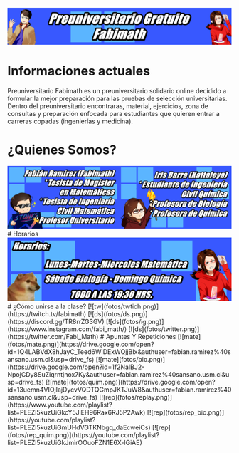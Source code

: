 [//]: <> (Página del Preuniversitario Fabimath)
<img src="fotos/corte.png" alt="drawing" />
# Informaciones actuales
Preuniversitario Fabimath es un preuniversitario solidario online decidido a formular la mejor preparación para las pruebas de selección
universitarias. Dentro del preuniversitario encontraras, material, ejercicios, zona de consultas y preparación enfocada para estudiantes
que quieren entrar a carreras copadas (ingenierías y medicina).
# ¿Quienes Somos?
<img src="fotos/quiensomos.png" alt="drawing" /> 
# Horarios 
<img src="fotos/horario.png" alt="drawing" />
# ¿Cómo unirse a la clase?
[![tw](fotos/twtich.png)](https://twitch.tv/fabimath)
[![ds](fotos/ds.png)](https://discord.gg/TR8rrZG3GV)
[![ds](fotos/ig.png)](https://www.instagram.com/fabi_math/)
[![ds](fotos/twitter.png)](https://twitter.com/Fabi_Math)
# Apuntes Y Repeticiones
[![mate](fotos/mate.png)](https://drive.google.com/open?id=1Q4LABVdX8hJayC_Teed6WiDExWQjjBIx&authuser=fabian.ramirez%40sansano.usm.cl&usp=drive_fs)
[![mate](fotos/bio.png)](https://drive.google.com/open?id=1f2NalBJ2-NpojCDy8SuZiqrntjnox7Ky&authuser=fabian.ramirez%40sansano.usm.cl&usp=drive_fs)
[![mate](fotos/quim.png)](https://drive.google.com/open?id=13uemn4VIOjIajDycvVQDTQGmpJKTJuW8&authuser=fabian.ramirez%40sansano.usm.cl&usp=drive_fs)
[![rep](fotos/replay.png)](https://www.youtube.com/playlist?list=PLEZl5kuzUiGkcY5JiEH96Rax6RJ5P2Awk)
[![rep](fotos/rep_bio.png)](https://youtube.com/playlist?list=PLEZl5kuzUiGmUHdVGTKNbgq_daEcweiCs)
[![rep](fotos/rep_quim.png)](https://youtube.com/playlist?list=PLEZl5kuzUiGkJmirOOuoFZN1E6X-lGiAE)



